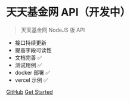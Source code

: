 <!-- _coverpage.md -->

<!-- ![logo](_media/icon.svg) -->

# 天天基金网 API（开发中）

> 天天基金网 NodeJS 版 API

- 接口持续更新
- 提高字段可读性
- 文档完善 ✅
- 测试用例 ✅
- docker 部署 ✅
- vercel 示例 ✅

[GitHub](https://github.com/kouchao/TiantianFundApi)
[Get Started](#快速开始)